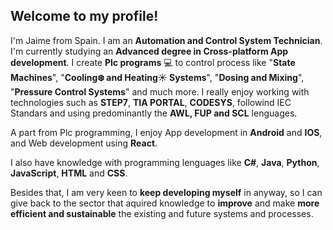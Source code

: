 ## Welcome to my profile!

I'm Jaime from Spain. I am an **Automation and Control System Technician**. I'm currently studying an **Advanced degree in Cross-platform App development**. I create **Plc programs** 💻 to control process like "**State Machines**", "**Cooling❄️ and Heating☀️ Systems**", "**Dosing and Mixing**", "**Pressure Control Systems**" and much more. I really enjoy working with technologies such as **STEP7**, **TIA PORTAL**, **CODESYS**, followind IEC Standars and using predominantly the **AWL, FUP and SCL** lenguages.

A part from Plc programming, I enjoy App development in **Android** and **IOS**, and Web development using **React**. 

I also have knowledge with programming lenguages like **C#**, **Java**, **Python**, **JavaScript**, **HTML** and **CSS**.

Besides that, I am very keen to **keep developing myself** in anyway, so I can give back to the sector that aquired knowledge to **improve** and make **more efficient and sustainable** the existing and future systems and processes. 
